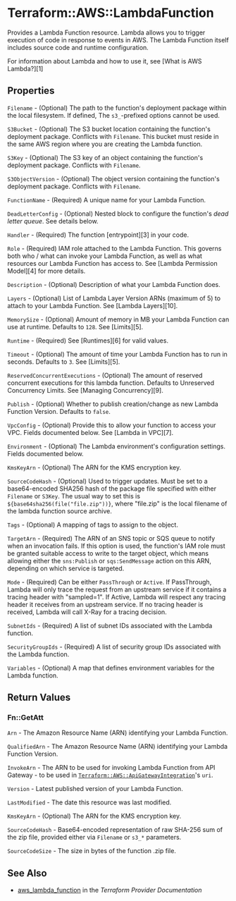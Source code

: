 # Terraform::AWS::LambdaFunction

Provides a Lambda Function resource. Lambda allows you to trigger execution of code in response to events in AWS. The Lambda Function itself includes source code and runtime configuration.

For information about Lambda and how to use it, see [What is AWS Lambda?][1]

## Properties

`Filename` - (Optional) The path to the function's deployment package within the local filesystem. If defined, The `s3_`-prefixed options cannot be used.

`S3Bucket` - (Optional) The S3 bucket location containing the function's deployment package. Conflicts with `Filename`. This bucket must reside in the same AWS region where you are creating the Lambda function.

`S3Key` - (Optional) The S3 key of an object containing the function's deployment package. Conflicts with `Filename`.

`S3ObjectVersion` - (Optional) The object version containing the function's deployment package. Conflicts with `Filename`.

`FunctionName` - (Required) A unique name for your Lambda Function.

`DeadLetterConfig` - (Optional) Nested block to configure the function's *dead letter queue*. See details below.

`Handler` - (Required) The function [entrypoint][3] in your code.

`Role` - (Required) IAM role attached to the Lambda Function. This governs both who / what can invoke your Lambda Function, as well as what resources our Lambda Function has access to. See [Lambda Permission Model][4] for more details.

`Description` - (Optional) Description of what your Lambda Function does.

`Layers` - (Optional) List of Lambda Layer Version ARNs (maximum of 5) to attach to your Lambda Function. See [Lambda Layers][10].

`MemorySize` - (Optional) Amount of memory in MB your Lambda Function can use at runtime. Defaults to `128`. See [Limits][5].

`Runtime` - (Required) See [Runtimes][6] for valid values.

`Timeout` - (Optional) The amount of time your Lambda Function has to run in seconds. Defaults to `3`. See [Limits][5].

`ReservedConcurrentExecutions` - (Optional) The amount of reserved concurrent executions for this lambda function. Defaults to Unreserved Concurrency Limits. See [Managing Concurrency][9].

`Publish` - (Optional) Whether to publish creation/change as new Lambda Function Version. Defaults to `false`.

`VpcConfig` - (Optional) Provide this to allow your function to access your VPC. Fields documented below. See [Lambda in VPC][7].

`Environment` - (Optional) The Lambda environment's configuration settings. Fields documented below.

`KmsKeyArn` - (Optional) The ARN for the KMS encryption key.

`SourceCodeHash` - (Optional) Used to trigger updates. Must be set to a base64-encoded SHA256 hash of the package file specified with either `Filename` or `S3Key`. The usual way to set this is `${base64sha256(file("file.zip"))}`, where "file.zip" is the local filename of the lambda function source archive.

`Tags` - (Optional) A mapping of tags to assign to the object.

`TargetArn` - (Required) The ARN of an SNS topic or SQS queue to notify when an invocation fails. If this
option is used, the function's IAM role must be granted suitable access to write to the target object,
which means allowing either the `sns:Publish` or `sqs:SendMessage` action on this ARN, depending on
which service is targeted.

`Mode` - (Required) Can be either `PassThrough` or `Active`. If PassThrough, Lambda will only trace
the request from an upstream service if it contains a tracing header with
"sampled=1". If Active, Lambda will respect any tracing header it receives
from an upstream service. If no tracing header is received, Lambda will call
X-Ray for a tracing decision.

`SubnetIds` - (Required) A list of subnet IDs associated with the Lambda function.

`SecurityGroupIds` - (Required) A list of security group IDs associated with the Lambda function.

`Variables` - (Optional) A map that defines environment variables for the Lambda function.


## Return Values

### Fn::GetAtt

`Arn` - The Amazon Resource Name (ARN) identifying your Lambda Function.

`QualifiedArn` - The Amazon Resource Name (ARN) identifying your Lambda Function Version.

`InvokeArn` - The ARN to be used for invoking Lambda Function from API Gateway - to be used in [`Terraform::AWS::ApiGatewayIntegration`](/docs/providers/aws/r/apiGatewayIntegration.html)'s `uri`.

`Version` - Latest published version of your Lambda Function.

`LastModified` - The date this resource was last modified.

`KmsKeyArn` - (Optional) The ARN for the KMS encryption key.

`SourceCodeHash` - Base64-encoded representation of raw SHA-256 sum of the zip file, provided either via `Filename` or `s3_*` parameters.

`SourceCodeSize` - The size in bytes of the function .zip file.

## See Also

* [aws_lambda_function](https://www.terraform.io/docs/providers/aws/r/lambda_function.html) in the _Terraform Provider Documentation_